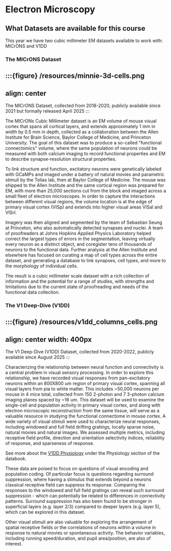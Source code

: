 # Electron Microscopy


## What Datasets are available for this course

This year we have two cubic millimeter EM datasets available to work with: MICrONS and V1DD


### The MICrONS Dataset

:::{figure} /resources/minnie-3d-cells.png
---
align: center
---
The MICrONS Dataset, collected from 2018-2020, publicly available since 2021 but formally released April 2025
:::

The MICrONs Cubic Millimeter dataset is an EM volume of mouse visual cortex that spans all
cortical layers, and extends approximately 1 mm in width by 0.5 mm in depth,
collected as a collaboration between the Allen Institute for Brain Science,
Baylor College of Medicine, and Princeton University.
The goal of this dataset was to produce a so-called "functional connectomics"
volume, where the same population of neurons could be measured with both calcium
imaging to record functional properties and EM to describe synapse-resolution
structural properties.

To link structure and function, excitatory neurons were genetically labeled with
GCaMPs and imaged under a battery of natural movies and parametric stimuli by
the Tolias lab, then at Baylor College of Medicine. The mouse was shipped to the
Allen Institute and the same cortical region was prepared for EM, with more than
25,000 sections cut from the block and imaged across a small fleet of electron
microscopes. In order to capture the interactions between different visual
regions, the volume location is at the edge of primary visual cortex (VISp) and extends
into higher visual areas VISal and VISrl.

Imagery was then aligned and segmented by the team of Sebastian Seung at
Princeton, who also automatically detected synapses and nuclei. A team of
proofreaders at Johns Hopkins Applied Physics Laboratory helped correct the
largest types of errors in the segmentation, leaving virtually every neuron as a
distinct object, and coregister tens of thousands of neurons to the functional
data. Further analysis at the Allen Institute and elsewhere has focused on
curating a map of cell types across the entire dataset, and generating a
database to link synapses, cell types, and more to the morphology of individual
cells.

The result is a cubic millimeter scale dataset with a rich collection of
information and the potential for a range of studies, with strengths and
limitations due to the current state of proofreading and needs of the functional
data collection.


### The V1 Deep-Dive (V1DD)

:::{figure} /resources/v1dd_columns_cells.png
---
align: center
width: 400px
---
The V1 Deep-Dive (V1DD) Dataset, collected from 2020-2022, publicly available since August 2025
:::

Characterizing the relationship between neural function and connectivity is a central problem in
visual sensory processing. In order to explore this relationship, we have recorded visual
responses from pan-excitatory neurons within an 800X800 um region of primary visual cortex,
spanning all visual layers from pia to white matter. This includes ~50,000 neurons per mouse in
4 mice total, collected from 150 2-photon and 7 3-photon calcium imaging planes spaced by ~16
um. This dataset will be used to examine the single-cell and population activity in primary visual
cortex, and along with electron microscopic reconstruction from the same tissue, will serve as a
valuable resource in studying the functional connectome in mouse cortex. A wide variety of
visual stimuli were used to characterize neural responses, including windowed and full field drifting gratings, locally sparse
noise, natural movies and natural images. We assessed multiple metrics, including receptive
field profile, direction and orientation selectivity indices, reliability of response, and sparseness
of response. 

See more about the [V1DD Physiology](https://allenswdb.github.io/physiology/ophys/V1DD/V1DD-overview.html) under the Physiology section of the databook. 

These data are poised to focus on questions of visual encoding and population coding. Of particular focus is questions regarding surround suppression, where having a stimulus that extends beyond a neurons classical receptive field can suppress its response. Comparing the responses to the windowed and full field gratings can reveal such surround suppression - which can potentially be related to differences in connectivity patterns. Surround suppression has also been found to be stronger in superficial layers (e.g. layer 2/3) compared to deeper layers (e.g. layer 5), which can be explored in this dataset.

Other visual stimuli are also valuable for exploring the arrangement of spatial receptive fields or the correlations of neurons within a volume in response to natural movies or spontaneous activity. The behavior variables, including running speed/duration, and pupil area/position, are also of interest.

